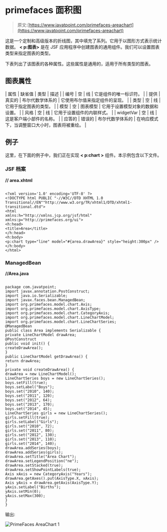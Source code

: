 # primefaces 面积图

> 原文:[https://www.javatpoint.com/primefaces-areachart](https://www.javatpoint.com/primefaces-areachart)

这是一个定制和高级版本的折线图，其中填充了系列。它用于以图形方式表示统计数据。 **< p:图表>** 是在 JSF 应用程序中创建图表的通用组件。我们可以设置图表类型来指定图表的类型。

下表列出了该图表的各种属性。这些属性是通用的，适用于所有类型的图表。

## 图表属性

| 属性 | 缺省值 | 类型 | 描述 |
| 编号 | 空 | 线 | 它是组件的唯一标识符。 |
| 提供 | 真实的 | 布尔代数学体系的 | 它使用布尔值来指定组件的呈现。 |
| 类型 | 空 | 线 | 它用于指定图表的类型。 |
| 模型 | 空 | 图表模型 | 它用于设置模型对象的数据和设置。 |
| 风格 | 空 | 线 | 它用于设置组件的内联样式。 |
| widgetVar | 空 | 线 | 这是客户端小部件的名称。 |
| 应答的 | 错误的 | 布尔代数学体系的 | 在响应模式下，当调整窗口大小时，图表将被重绘。 |

## 例子

这里，在下面的例子中，我们正在实现 **< p:chart >** 组件。本示例包含以下文件。

### JSF 档案

**// area.xhtml**

```

<?xml version='1.0' encoding='UTF-8' ?>
<!DOCTYPE html PUBLIC "-//W3C//DTD XHTML 1.0 Transitional//EN""http://www.w3.org/TR/xhtml1/DTD/xhtml1-transitional.dtd">
<html 
xmlns:h="http://xmlns.jcp.org/jsf/html"
xmlns:p="http://primefaces.org/ui">
<h:head>
<title>Area</title>
</h:head>
<h:body>
<p:chart type="line" model="#{area.drawArea}" style="height:300px" />
</h:body>
</html>

```

### ManagedBean

**//Area.java**

```

package com.javatpoint;
import javax.annotation.PostConstruct;
import java.io.Serializable;
import javax.faces.bean.ManagedBean;
import org.primefaces.model.chart.Axis;
import org.primefaces.model.chart.AxisType;
import org.primefaces.model.chart.CategoryAxis;
import org.primefaces.model.chart.LineChartModel;
import org.primefaces.model.chart.LineChartSeries;
@ManagedBean
public class Area implements Serializable {
private LineChartModel drawArea;
@PostConstruct
public void init() {
createDrawArea();
}
public LineChartModel getDrawArea() {
return drawArea;
}
private void createDrawArea() {
drawArea = new LineChartModel();
LineChartSeries boys = new LineChartSeries();
boys.setFill(true);
boys.setLabel("Boys");
boys.set("2010", 140);
boys.set("2011", 120);
boys.set("2012", 64);
boys.set("2013", 170);
boys.set("2014", 45);
LineChartSeries girls = new LineChartSeries();
girls.setFill(true);
girls.setLabel("Girls");
girls.set("2010", 72);
girls.set("2011", 80);
girls.set("2012", 130);
girls.set("2013", 110);
girls.set("2014", 140);
drawArea.addSeries(boys);
drawArea.addSeries(girls);
drawArea.setTitle("Area Chart");
drawArea.setLegendPosition("ne");
drawArea.setStacked(true);
drawArea.setShowPointLabels(true);
Axis xAxis = new CategoryAxis("Years");
drawArea.getAxes().put(AxisType.X, xAxis);
Axis yAxis = drawArea.getAxis(AxisType.Y);
yAxis.setLabel("Births");
yAxis.setMin(0);
yAxis.setMax(300);
}
}

```

输出:

![PrimeFaces AreaChart 1](../Images/942a9371d38aaba87dfb2734790dec39.png)